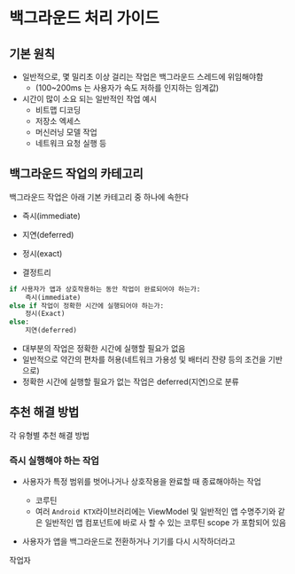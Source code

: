 # 백그라운드 처리 가이드

## 기본 원칙

- 일반적으로, 몇 밀리초 이상 걸리는 작업은 백그라운드 스레드에 위임해야함
  - (100~200ms 는 사용자가 속도 저하를 인지하는 임계값)
- 시간이 많이 소요 되는 일반적인 작업 예시
  - 비트맵 디코딩
  - 저장소 엑세스
  - 머신러닝 모델 작업
  - 네트워크 요청 실행 등

## 백그라운드 작업의 카테고리

백그라운드 작업은 아래 기본 카테고리 중 하나에 속한다
- 즉시(immediate)
- 지연(deferred)
- 정시(exact)


- 결정트리
```py
if 사용자가 앱과 상호작용하는 동안 작업이 완료되어야 하는가:
    즉시(immediate)
else if 작업이 정확한 시간에 실행되어야 하는가:
    정시(Exact)
else:
    지연(deferred)
```


- 대부분의 작업은 정확한 시간에 실행할 필요가 없음
- 일반적으로 약간의 편차를 허용(네트워크 가용성 및 배터리 잔량 등의 조건을 기반으로)
- 정확한 시간에 실행할 필요가 없는 작업은 deferred(지연)으로 분류

## 추천 해결 방법

각 유형별 추천 해결 방법

### 즉시 실행해야 하는 작업

- 사용자가 특정 범위를 벗어나거나 상호작용을 완료할 때 종료해야하는 작업
  - 코루틴
  - 여러 ```Android KTX```라이브러리에는 ViewModel 및 일반적인 앱 수명주기와 같은 일반적인 앱 컴포넌트에 바로 사 할 수 있는 코루틴 scope 가 포함되어 있음


- 사용자가 앱을 백그라운드로 전환하거나 기기를 다시 시작하더라고

작업자



